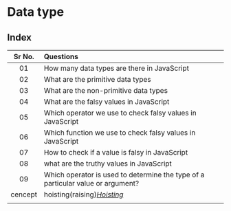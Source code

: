 # Data type

## Index

| Sr No. | Questions |
| :---: | :--- |
| 01 | How many data types are there in JavaScript |
| 02 | What are the primitive data types |
| 03 | What are the non-primitive data types |
| 04 | What are the falsy values in JavaScript |
| 05 | Which operator we use to check falsy values in JavaScript |
| 06 | Which function we use to check falsy values in JavaScript |
| 07 | How to check if a value is falsy in JavaScript |
| 08 | what are the truthy values in JavaScript |
| 09 | Which operator is used to determine the type of a particular value or argument? |
|cencept | hoisting(raising)*[Hoisting](../../../../FrontEnd/JavaScript/questions/variables/descriptiveQuestions.md)*|
| | |
